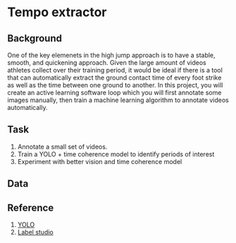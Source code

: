 # Tempo extractor

## Background

One of the key elemenets in the high jump approach is to have a stable, smooth, and quickening approach.
Given the large amount of videos athletes collect over their training period, it would be ideal if there is a tool that can automatically extract the ground contact time of every foot strike as well as the time between one ground to another.
In this project, you will create an active learning software loop which you will first annotate some images manually, then train a machine learning algorithm to annotate videos automatically.

## Task

1. Annotate a small set of videos.
2. Train a YOLO + time coherence model to identify periods of interest
3. Experiment with better vision and time coherence model

## Data

## Reference

1. [YOLO](https://docs.ultralytics.com/)
2. [Label studio](https://labelstud.io/guide/ml)